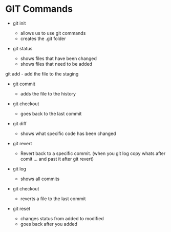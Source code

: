 # GIT Commands

* git init
    * allows us to use git commands
    * creates the .git folder

* git status
    * shows files that have been changed
    * shows files that need to be added

git add
    - add the file to the staging

* git commit
    * adds the file to the history

* git checkout
    * goes back to the last commit

* git diff
    * shows what specific code has been changed

* git revert
    * Revert back to a specific commit. (when you git log copy whats after comit ... and past it after git revert)

* git log
    * shows all commits

* git checkout
    * reverts a file to the last commit

* git reset
    * changes status from added to modified
    * goes back after you added